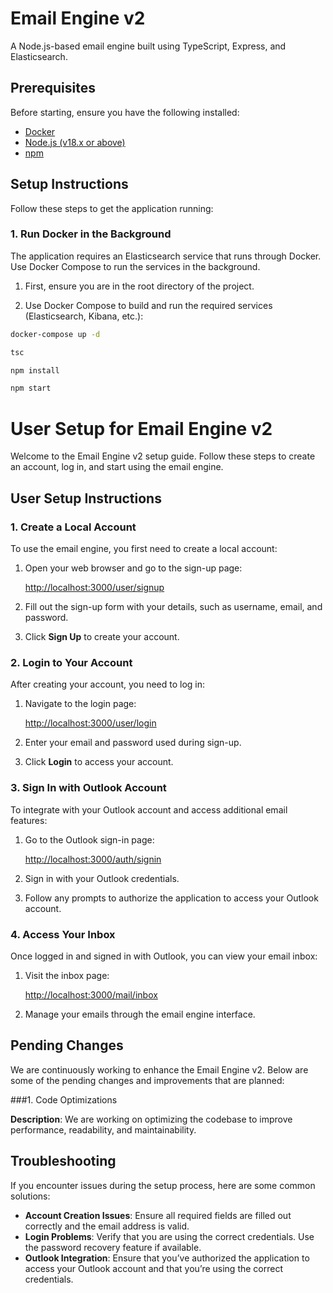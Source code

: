 # Email Engine v2

A Node.js-based email engine built using TypeScript, Express, and Elasticsearch.

## Prerequisites

Before starting, ensure you have the following installed:

- [Docker](https://www.docker.com/get-started)
- [Node.js (v18.x or above)](https://nodejs.org/en/download/)
- [npm](https://www.npmjs.com/get-npm)

## Setup Instructions

Follow these steps to get the application running:

### 1. Run Docker in the Background

The application requires an Elasticsearch service that runs through Docker. Use Docker Compose to run the services in the background.

1. First, ensure you are in the root directory of the project.

2. Use Docker Compose to build and run the required services (Elasticsearch, Kibana, etc.):

```bash
docker-compose up -d

tsc

npm install

npm start

```

# User Setup for Email Engine v2

Welcome to the Email Engine v2 setup guide. Follow these steps to create an account, log in, and start using the email engine.


## User Setup Instructions

### 1. Create a Local Account

To use the email engine, you first need to create a local account:

1. Open your web browser and go to the sign-up page:
   
   [http://localhost:3000/user/signup](http://localhost:3000/user/signup)

2. Fill out the sign-up form with your details, such as username, email, and password.

3. Click **Sign Up** to create your account.

### 2. Login to Your Account

After creating your account, you need to log in:

1. Navigate to the login page:

   [http://localhost:3000/user/login](http://localhost:3000/user/login)

2. Enter your email and password used during sign-up.

3. Click **Login** to access your account.

### 3. Sign In with Outlook Account

To integrate with your Outlook account and access additional email features:

1. Go to the Outlook sign-in page:

   [http://localhost:3000/auth/signin](http://localhost:3000/auth/signin)

2. Sign in with your Outlook credentials.

3. Follow any prompts to authorize the application to access your Outlook account.

### 4. Access Your Inbox

Once logged in and signed in with Outlook, you can view your email inbox:

1. Visit the inbox page:

   [http://localhost:3000/mail/inbox](http://localhost:3000/mail/inbox)

2. Manage your emails through the email engine interface.


## Pending Changes

We are continuously working to enhance the Email Engine v2. Below are some of the pending changes and improvements that are planned:


###1. Code Optimizations

**Description**: We are working on optimizing the codebase to improve performance, readability, and maintainability.



## Troubleshooting

If you encounter issues during the setup process, here are some common solutions:

- **Account Creation Issues**: Ensure all required fields are filled out correctly and the email address is valid.
- **Login Problems**: Verify that you are using the correct credentials. Use the password recovery feature if available.
- **Outlook Integration**: Ensure that you’ve authorized the application to access your Outlook account and that you’re using the correct credentials.
